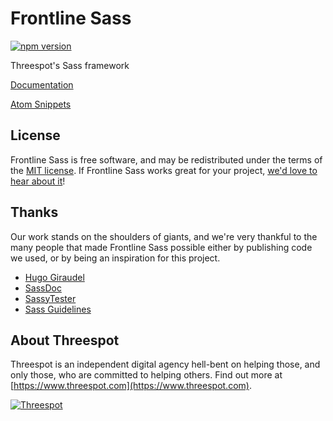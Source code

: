 # Frontline Sass
[![npm version](https://badge.fury.io/js/frontline-sass.svg)](https://badge.fury.io/js/frontline-sass)

Threespot's Sass framework

[Documentation](http://threespot.github.io/frontline-sass/documentation/)

[Atom Snippets](https://atom.io/packages/frontline-sass-snippets)


## License

Frontline Sass is free software, and may be redistributed under the terms of the [MIT license](https://github.com/Threespot/frontline-sass/blob/master/LICENSE.md). If Frontline Sass works great for your project, [we'd love to hear about it](http://twitter.com/threespot)!

## Thanks

Our work stands on the shoulders of giants, and we're very thankful to the many people that made Frontline Sass possible either by publishing code we used, or by being an inspiration for this project.

- [Hugo Giraudel](http://hugogiraudel.com)
- [SassDoc](http://sassdoc.com)
- [SassyTester](https://github.com/HugoGiraudel/SassyTester)
- [Sass Guidelines](http://sass-guidelin.es)

## About Threespot

Threespot is an independent digital agency hell-bent on helping those, and only those, who are committed to helping others. Find out more at [https://www.threespot.com](https://www.threespot.com).

[![Threespot](https://avatars3.githubusercontent.com/u/370822?v=3&s=100)](https://www.threespot.com)
